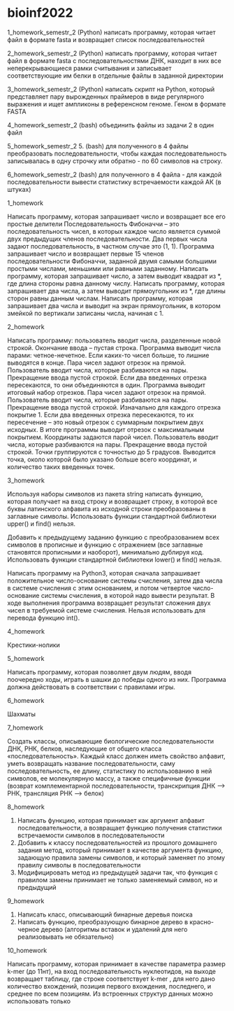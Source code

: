 # bioinf2022

1_homework_semestr_2
(Python) написать программу, которая читает файл в формате fasta и возвращает список последовательностей

2_homework_semestr_2
(Python) написать программу, которая читает файл в формате fasta с последовательностями ДНК, находит в них все неперекрывающиеся рамки считывания и записывает соответствующие им белки в отдельные файлы в заданной директории

3_homework_semestr_2
(Python) написать скрипт на Python, который представляет пару вырожденных праймеров в виде регулярного выражения и ищет ампликоны в референсном геноме. Геном в формате FASTA

4_homework_semestr_2
(bash)  объединить файлы из задачи 2 в один файл

5_homework_semestr_2
5. (bash) для полученного в 4 файлы преобразовать последовательности, чтобы каждая последовательность записывалась в одну строчку или обратно - по 60 символов на строку.

6_homework_semestr_2
(bash) для полученного в 4 файла - для каждой последовательности вывести статистику встречаемости каждой АК (в штуках)

1_homework 

Написать программу, которая запрашивает число и возвращает все его простые делители
Последовательность Фибоначчи – это последовательность чисел, в которых каждое число является суммой двух предыдущих членов последовательности. Два первых числа задают последовательность, в частном случае это (1, 1). Программа запрашивает число и возвращает первые 15 членов последовательности Фибоначчи, заданной двумя самыми большими простыми числами, меньшими или равными заданному.
Написать программу, которая запрашивает число, а затем выводит квадрат из *, где длина стороны равна данному числу.
Написать программу, которая запрашивает два числа, а затем выводит прямоугольник из *, где длины сторон равны данным числам.
Написать программу, которая запрашивает два числа и выводит на экран прямоугольник, в котором змейкой по вертикали записаны числа, начиная с 1. 

2_homework

Написать программу: пользователь вводит числа, разделенные новой строкой. Окончание ввода – пустая строка. Программа выводит числа парами: четное-нечетное. Если каких-то чисел больше, то лишние выводятся в конце.
Пара чисел задают отрезок на прямой. Пользователь вводит числа, которые разбиваются на пары. Прекращение ввода пустой строкой. Если два введенных отрезка пересекаются, то они объединяются в один. Программа выводит итоговый набор отрезков.
Пара чисел задают отрезок на прямой. Пользователь вводит числа, которые разбиваются на пары. Прекращение ввода пустой строкой. Изначально для каждого отрезка покрытие 1. Если два введенных отрезка пересекаются, то их пересечение – это новый отрезок с суммарным покрытием двух исходных. В итоге программы выводит отрезок с максимальным покрытием.
Координаты задаются парой чисел. Пользователь вводит числа, которые разбиваются на пары. Прекращение ввода пустой строкой. Точки группируются с точностью до 5 градусов. Выводится точка, около которой было указано больше всего координат, и количество таких введенных точек.

3_homework

Используя наборы символов из пакета string написать функцию, которая получает на вход строку и возвращает строку, в которой все буквы латинского алфавита из исходной строки преобразованы в заглавные символы. Использовать функции стандартной библиотеки upper() и find() нельзя.

Добавить к предыдущему заданию функцию с преобразованием всех символов в прописные и функцию с отражением (все заглавные становятся прописными и наоборот), минимально дублируя код. Использовать функции стандартной библиотеки lower() и find() нельзя.

Написать программу на Python3, которая сначала запрашивает положительное число-основание системы счисления, затем два числа в системе счисления с этим основанием, и потом четвертое число-основание системы счисления, в которой надо вывести результат. В ходе выполнения программа возвращает результат сложения двух чисел в требуемой системе счисления. Нельзя использовать для перевода функцию int().

4_homework

Крестики-нолики

5_homework

Написать программу, которая позволяет двум людям, вводя поочередно ходы, играть в шашки до победы одного из них. Программа должна действовать в соответствии с правилами игры.

6_homework

Шахматы

7_homework

Создать классы, описывающие биологические последовательности ДНК, РНК, белков, наследующие от общего класса «последовательность». Каждый класс должен иметь свойство алфавит, уметь возвращать название последовательности, саму последовательность, ее длину, статистику по использованию в ней символов, ее молекулярную массу, а также специфичные функции (возврат комплементарной последовательности, транскрипция ДНК --> РНК, трансляция РНК --> белок)

8_homework

1. Написать функцию, которая принимает как аргумент алфавит последовательности, а возвращает функцию получения статистики встречаемости символов в последовательности
2. Добавить к классу последовательностей из прошлого домашнего задания метод, который принимает в качестве аргумента функцию, задающую правила замены символов, и который заменяет по этому правилу символы в последовательности
3. Модифицировать метод из предыдущей задачи так, что функция с правилом замены принимает не только заменяемый символ, но и предыдущий

9_homework

1. Написать класс, описывающий бинарные деревья поиска
2. Написать функцию, преобразующую бинарное дерево в красно-черное дерево (алгоритмы вставок и удалений для него реализовывать не обязательно)

10_homework

Написать программу, которая принимает в качестве параметра размер k-mer (до 11нт), на вход последовательность нуклеотидов, на выходе возвращает таблицу, где строке соответствует k-mer , для него дано количество вхождений, позиция первого вхождения, последнего, и среднее по всем позициям. Из встроенных структур данных можно использовать только 









